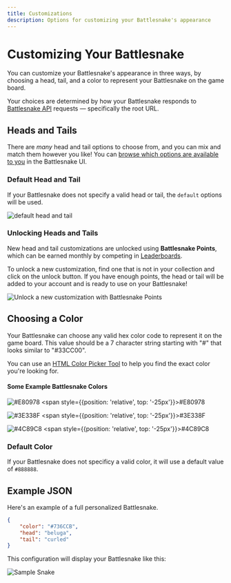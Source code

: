 ```yaml
---
title: Customizations
description: Options for customizing your Battlesnake's appearance
---
```


# Customizing Your Battlesnake

You can customize your Battlesnake's appearance in three ways, by choosing a head, tail, and a color to represent your Battlesnake on the game board.

Your choices are determined by how your Battlesnake responds to [Battlesnake API](/api) requests &mdash; specifically the root URL.


## Heads and Tails

There are _many_ head and tail options to choose from, and you can mix and match them however you like! You can [browse which options are available to you](https://play.battlesnake.com/customizations) in the Battlesnake UI.


### Default Head and Tail

If your Battlesnake does not specify a valid head or tail, the `default` options will be used.

![default head and tail](/img/defaultsnake.png)


### Unlocking Heads and Tails

New head and tail customizations are unlocked using **Battlesnake Points**, which can be earned monthly by competing in [Leaderboards](leaderboards).

To unlock a new customization, find one that is not in your collection and click on the unlock button. If you have enough points, the head or tail will be added to your account and is ready to use on your Battlesnake!

![Unlock a new customization with Battlesnake Points](/img/Customization_Unlock.png)


## Choosing a Color

Your Battlesnake can choose any valid hex color code to represent it on the game board. This value should be a 7 character string starting with "#" that looks similar to "#33CC00".

You can use an [HTML Color Picker Tool](https://www.w3schools.com/colors/colors\_picker.asp) to help you find the exact color you're looking for.

#### **Some Example Battlesnake Colors**

![#E80978](/img/screenshot-2020-05-13-09.19.33.png) <span style={{position: 'relative', top: '-25px'}}>#E80978</span>

![#3E338F](/img/screenshot-2020-05-13-09.19.58.png) <span style={{position: 'relative', top: '-25px'}}>#3E338F</span>

![#4C89C8](/img/screenshot-2020-05-13-09.20.29.png) <span style={{position: 'relative', top: '-25px'}}>#4C89C8</span>


### Default Color

If your Battlesnake does not specificy a valid color, it will use a default value of `#888888`.


## Example JSON

Here's an example of a full personalized Battlesnake.

```json title="customizations.json"
{
	"color": "#736CCB",
	"head": "beluga",
	"tail": "curled"
}
```

This configuration will display your Battlesnake like this:

![Sample Snake](/img/samplesnake.png)
